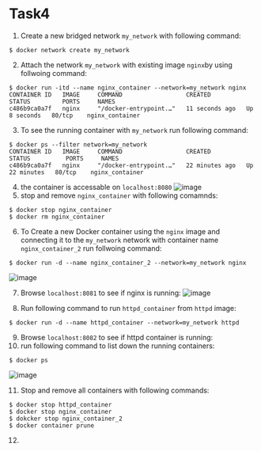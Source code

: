 # Task4
1.  Create a new bridged network `my_network` with following command:
```console
$ docker network create my_network
```
2.  Attach the network `my_network` with existing image `nginx`by using follwoing command:
 ```console
$ docker run -itd --name nginx_container --network=my_network nginx
CONTAINER ID   IMAGE     COMMAND                  CREATED          STATUS         PORTS     NAMES
c486b9ca0a7f   nginx     "/docker-entrypoint.…"   11 seconds ago   Up 8 seconds   80/tcp    nginx_container
```
3.  To see the running container with `my_network` run following command:
```console
$ docker ps --filter network=my_network
CONTAINER ID   IMAGE     COMMAND                  CREATED          STATUS          PORTS     NAMES
c486b9ca0a7f   nginx     "/docker-entrypoint.…"   22 minutes ago   Up 22 minutes   80/tcp    nginx_container
```
4. the container is accessable on `localhost:8080`
![image](https://user-images.githubusercontent.com/126319802/228525590-da2e00ae-57b9-41d2-a053-4c42ec5cc172.png)
5. stop and remove `nginx_container` with following comamnds:
```console
$ docker stop nginx_container
$ docker rm nginx_container
```
6. To Create a new Docker container using the `nginx` image and connecting it to the `my_network` network with container name `nginx_container_2`
run follwoing command:
```console
$ docker run -d --name nginx_container_2 --network=my_network nginx
```
![image](https://user-images.githubusercontent.com/126319802/228528341-54224980-ece0-4f08-8f74-49dadd512943.png)

7. Browse `localhost:8081` to see if nginx is running:
![image](https://user-images.githubusercontent.com/126319802/228528898-b6da0c07-22e6-4ae0-85f1-c891d596fb07.png)

8. Run following command to run `httpd_container` from `httpd` image:
```console
$ docker run -d --name httpd_container --network=my_network httpd
```
9.  Browse `localhost:8082` to see if httpd container is running:
10. run following command to list down the running containers:
```console
$ docker ps
```
![image](https://user-images.githubusercontent.com/126319802/228530009-e273d00a-b1d7-4706-bb01-51c054678b98.png)

11. Stop and remove all containers with following commands:
```console
$ docker stop httpd_container
$ docker stop nginx_container
$ dokcker stop nginx_container_2
$ docker container prune
```
12. 
